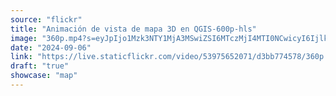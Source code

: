 ```yaml
---
source: "flickr"
title: "Animación de vista de mapa 3D en QGIS-600p-hls"
image: "360p.mp4?s=eyJpIjo1Mzk3NTY1MjA3MSwiZSI6MTczMjI4MTI0NCwicyI6IjlkYzUwMTMxY2FkZmI0ZjMxYTE4OWRiNTA5NjVlMGM1Njc4OGE2ZTUiLCJ2IjoxfQ.mp4"
date: "2024-09-06"
link: "https://live.staticflickr.com/video/53975652071/d3bb774578/360p.mp4?s=eyJpIjo1Mzk3NTY1MjA3MSwiZSI6MTczMjI4MTI0NCwicyI6IjlkYzUwMTMxY2FkZmI0ZjMxYTE4OWRiNTA5NjVlMGM1Njc4OGE2ZTUiLCJ2IjoxfQ"
draft: "true"
showcase: "map"
---
```

